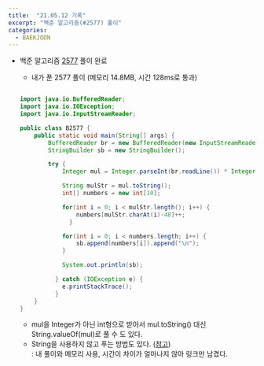 ```yaml
---
title:  "21.05.12 기록"
excerpt: "백준 알고리즘(#2577) 풀이"
categories:
  - BAEKJOON
---
```



+ 백준 알고리즘 [2577](https://www.acmicpc.net/problem/2577) 풀이 완료

  + 내가 푼 2577 풀이 (메모리 14.8MB, 시간 128ms로 통과)

  ```java

  import java.io.BufferedReader;
  import java.io.IOException;
  import java.io.InputStreamReader;

  public class B2577 {
      public static void main(String[] args) {
          BufferedReader br = new BufferedReader(new InputStreamReader(System.in));
          StringBuilder sb = new StringBuilder();

          try {
              Integer mul = Integer.parseInt(br.readLine()) * Integer.parseInt(br.readLine()) * Integer.parseInt(br.readLine());

              String mulStr = mul.toString();
              int[] numbers = new int[10];

              for(int i = 0; i < mulStr.length(); i++) {
                  numbers[mulStr.charAt(i)-48]++;
                }

              for(int i = 0; i < numbers.length; i++) {
                  sb.append(numbers[i]).append("\n");
              }

              System.out.println(sb);

            } catch (IOException e) {
              e.printStackTrace();
            }
      }
  }

  ```

    +  mul을 Integer가 아닌 int형으로 받아서 mul.toString() 대신 String.valueOf(mul)로 풀 수 도 있다.
    +  String을 사용하지 않고 푸는 방법도 있다. ([참고](https://st-lab.tistory.com/45))<br />
      : 내 풀이와 메모리 사용, 시간이 차이가 얼마나지 않아 링크만 남겼다.
